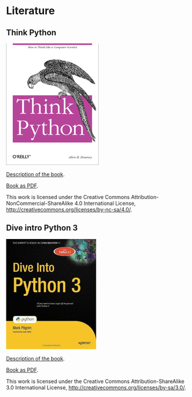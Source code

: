 Literature
===================



Think Python
-------------------

<img src="thinkpython/cover.jpg" alt="Think Python Book Cover">

[Description of the book](http://www.greenteapress.com/thinkpython/thinkpython.html).

[Book as PDF](thinkpython/thinkpython.pdf).

This work is licensed under the Creative Commons Attribution-NonCommercial-ShareAlike 4.0 International License, http://creativecommons.org/licenses/by-nc-sa/4.0/.



Dive intro Python 3
-------------------

<img src="dive-into-python3/cover.jpg" alt="Dive Into Python Cover">

[Description of the book](http://www.diveintopython3.net/).

[Book as PDF](dive-into-python3/dive-into-python3.pdf).

This work is licensed under the Creative Commons Attribution-ShareAlike 3.0 International License, http://creativecommons.org/licenses/by-sa/3.0/.


